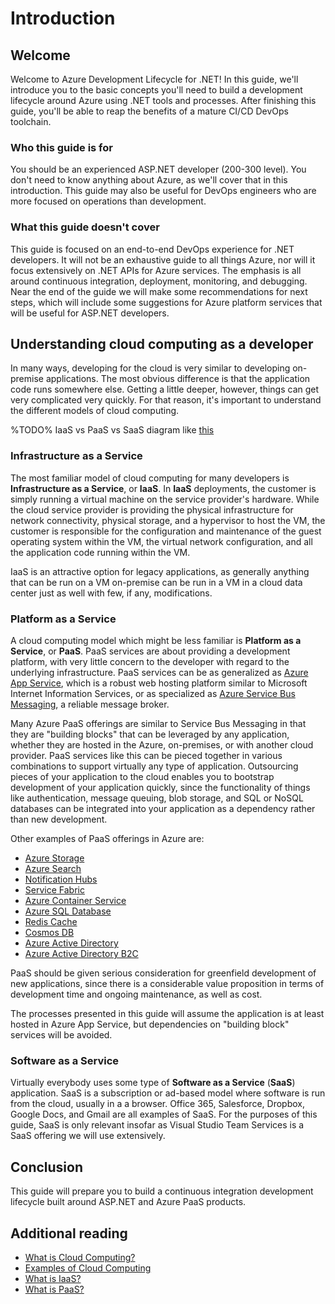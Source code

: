 # Introduction

## Welcome

Welcome to Azure Development Lifecycle for .NET! In this guide, we'll introduce you to the basic concepts you'll need to build a development lifecycle around Azure using .NET tools and processes. After finishing this guide, you'll be able to reap the benefits of a mature CI/CD DevOps toolchain.

### Who this guide is for

You should be an experienced ASP.NET developer (200-300 level). You don't need to know anything about Azure, as we'll cover that in this introduction. This guide may also be useful for DevOps engineers who are more focused on operations than development.

### What this guide doesn't cover

This guide is focused on an end-to-end DevOps experience for .NET developers. It will not be an exhaustive guide to all things Azure, nor will it focus extensively on .NET APIs for Azure services. The emphasis is all around continuous integration, deployment, monitoring, and debugging. Near the end of the guide we will make some recommendations for next steps, which will include some suggestions for Azure platform services that will be useful for ASP.NET developers.

## Understanding cloud computing as a developer

In many ways, developing for the cloud is very similar to developing on-premise applications. The most obvious difference is that the application code runs somewhere else. Getting a little deeper, however, things can get very complicated very quickly. For that reason, it's important to understand the different models of cloud computing.

%TODO% IaaS vs PaaS vs SaaS diagram like [this](https://stack247.files.wordpress.com/2015/05/azure-on-premises-vs-iaas-vs-paas-vs-saas.png)

### Infrastructure as a Service

The most familiar model of cloud computing for many developers is **Infrastructure as a Service**, or **IaaS**. In **IaaS** deployments, the customer is simply running a virtual machine on the service provider's hardware. While the cloud service provider is providing the physical infrastructure for network connectivity, physical storage, and a hypervisor to host the VM, the customer is responsible for the configuration and maintenance of the guest operating system within the VM, the virtual network configuration, and all the application code running within the VM.

IaaS is an attractive option for legacy applications, as generally anything that can be run on a VM on-premise can be run in a VM in a cloud data center just as well with few, if any, modifications.

### Platform as a Service

A cloud computing model which might be less familiar is **Platform as a Service**, or **PaaS**. PaaS services are about providing a development platform, with very little concern to the developer with regard to the underlying infrastructure. PaaS services can be as generalized as [Azure App Service](https://docs.microsoft.com/azure/app-service/), which is a robust web hosting platform similar to Microsoft Internet Information Services, or as specialized as [Azure Service Bus Messaging](https://docs.microsoft.com/azure/service-bus-messaging/), a reliable message broker. 

Many Azure PaaS offerings are similar to Service Bus Messaging in that they are "building blocks" that can be leveraged by any application, whether they are hosted in the Azure, on-premises, or with another cloud provider.  PaaS services like this can be pieced together in various combinations to support virtually any type of application.  Outsourcing pieces of your application to the cloud enables you to bootstrap development of your application quickly, since the functionality of things like authentication, message queuing, blob storage, and SQL or NoSQL databases can be integrated into your application as a dependency rather than new development.

Other examples of PaaS offerings in Azure are:

* [Azure Storage](https://docs.microsoft.com/azure/storage/)
* [Azure Search](https://docs.microsoft.com/azure/search/)
* [Notification Hubs](https://docs.microsoft.com/azure/notification-hubs/)
* [Service Fabric](https://docs.microsoft.com/azure/service-fabric/)
* [Azure Container Service](https://docs.microsoft.com/azure/aks/)
* [Azure SQL Database](https://docs.microsoft.com/azure/sql-database/)
* [Redis Cache](https://docs.microsoft.com/azure/redis-cache/)
* [Cosmos DB](https://docs.microsoft.com/azure/cosmos-db/)
* [Azure Active Directory](https://docs.microsoft.com/azure/active-directory/)
* [Azure Active Directory B2C](https://docs.microsoft.com/azure/active-directory-b2c/)

PaaS should be given serious consideration for greenfield development of new applications, since there is a considerable value proposition in terms of development time and ongoing maintenance, as well as cost.

The processes presented in this guide will assume the application is at least hosted in Azure App Service, but dependencies on "building block" services will be avoided.

### Software as a Service

Virtually everybody uses some type of **Software as a Service** (**SaaS**) application. SaaS is a subscription or ad-based model where software is run from the cloud, usually in a a browser. Office 365, Salesforce, Dropbox, Google Docs, and Gmail are all examples of SaaS. For the purposes of this guide, SaaS is only relevant insofar as Visual Studio Team Services is a SaaS offering we will use extensively.

## Conclusion

This guide will prepare you to build a continuous integration development lifecycle built around ASP.NET and Azure PaaS products.

## Additional reading

* [What is Cloud Computing?](https://azure.microsoft.com/overview/what-is-cloud-computing/)
* [Examples of Cloud Computing](https://azure.microsoft.com/overview/examples-of-cloud-computing/)
* [What is IaaS?](https://azure.microsoft.com/overview/what-is-iaas/)
* [What is PaaS?](https://azure.microsoft.com/overview/what-is-paas/)